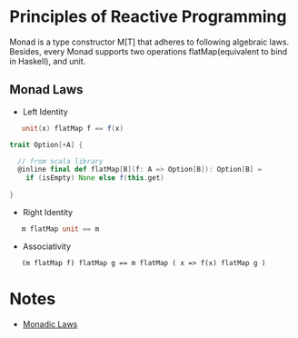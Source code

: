 Principles of Reactive Programming
==================================

Monad is a type constructor M[T] that adheres to following algebraic laws. Besides, every Monad supports two operations flatMap(equivalent to bind in Haskell), and unit.

Monad Laws
----------

* Left Identity

```scala   
   unit(x) flatMap f == f(x)
```   
```scala
trait Option[+A] {

  // from scala library
  @inline final def flatMap[B](f: A => Option[B]): Option[B] =
    if (isEmpty) None else f(this.get)
    
}

```
* Right Identity

```scala   
   m flatMap unit == m
```   
* Associativity

```   
   (m flatMap f) flatMap g == m flatMap ( x => f(x) flatMap g )
```   



Notes
=====

* [Monadic Laws](http://www.haskell.org/haskellwiki/Monad_laws)

